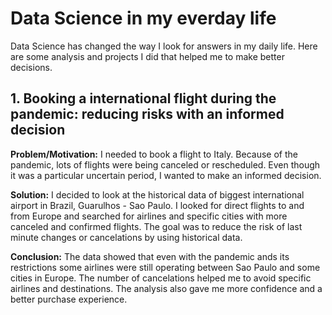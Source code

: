 # Data Science in my everday life

Data Science has changed the way I look for answers in my daily life. 
Here are some analysis and projects I did that helped me to make better decisions.


## 1. Booking a international flight during the pandemic: reducing risks with an informed decision

**Problem/Motivation:** I needed to book a flight to Italy. Because of the pandemic, lots of flights were being canceled or rescheduled. Even though it was a particular uncertain period, I wanted to make an informed decision.

**Solution:** I decided to look at the historical data of biggest international airport in Brazil, Guarulhos - Sao Paulo. I looked for direct flights to and from Europe and searched for airlines and specific cities with more canceled and confirmed flights. The goal was to reduce the risk of last minute changes or cancelations by using historical data. 

**Conclusion:** The data showed that even with the pandemic ands its restrictions some airlines were still operating between Sao Paulo and some cities in Europe. The number of cancelations helped me to avoid specific airlines and destinations. The analysis also gave me more confidence and a better purchase experience.

